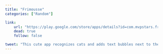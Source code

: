 ```yaml
---
title: "Frimousse"
categories: ["Random"]

link:
    url: "https://play.google.com/store/apps/details?id=com.mvpstars.frimousse"
    dead: true
    follow: false

tweet: "This cute app recognizes cats and adds text bubbles next to them."
---
```

